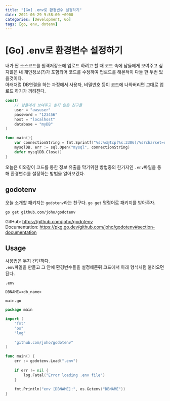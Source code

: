 ```yaml
---
title: "[Go] .env로 환경변수 설정하기"
date: 2021-06-29 9:58:00 +0900
categories: [Development, Go]
tags: [go, env, dotenv]
---
```



# [Go] .env로 환경변수 설정하기

내가 짠 소스코드를 원격저장소에 업로드 하려고 할 때 코드 속에 남들에게 보여주고 싶지않은 내 개인정보(?)가 포함되어 코드를 수정하여 업로드를 해본적이 다들 한 두번 있을것이다.  
아래처럼 DB연결을 하는 과정에서 사용자, 비밀번호 등이 코드에 나와버리면 그대로 업로드 하기가 꺼려진다.

```go
const(
    // 남들에게 보여주고 싶지 않은 친구들
    user = "awsuser"
    password = "123456"
    host = "localhost"
    database = "myDB"
)

func main(){
    var connectionString = fmt.Sprintf("%s:%s@tcp(%s:3306)/%s?charset=utf8mb4&parseTime=True", user, password, host, database)
    mysqlDB, err := sql.Open("mysql", connectionString)
    defer mysqlDB.Close()
}
```

오늘은 이와같이 코드를 통한 정보 유출을 막기위한 방법중의 한가지인 `.env`파일을 통해 환경변수를 설정하는 방법을 알아보겠다.

## godotenv

오늘 소개할 패키지는 `godotenv`라는 친구다. `go get` 명령어로 패키지를 받아주자.

`go get github.com/joho/godotenv`  

GitHub: <https://github.com/joho/godotenv>  
Documentation: <https://pkg.go.dev/github.com/joho/godotenv#section-documentation>

## Usage

사용법은 무지 간단하다.  
`.env`파일을 만들고 그 안에 환경변수들을 설정해준뒤 코드에서 아래 형식처럼 불러오면 된다.

`.env`

```
DBNAME=<db_name>
```

`main.go`

```go
package main

import (
    "fmt"
    "os"
    "log"
    
    "github.com/joho/godotenv"
)

func main() {
    err := godotenv.Load(".env")
    
    if err != nil {
        log.Fatal("Error loading .env file")
    }
    
    fmt.Println("env [DBNAME]:", os.Getenv("DBNAME"))
}
```

